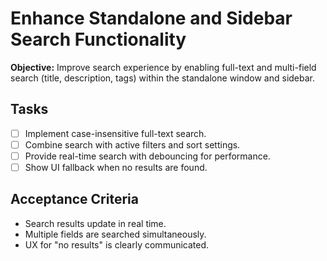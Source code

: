 # Enhance Standalone and Sidebar Search Functionality

**Objective:** Improve search experience by enabling full-text and multi-field search (title, description, tags) within the standalone window and sidebar.

## Tasks
- [ ] Implement case-insensitive full-text search.
- [ ] Combine search with active filters and sort settings.
- [ ] Provide real-time search with debouncing for performance.
- [ ] Show UI fallback when no results are found.

## Acceptance Criteria
- Search results update in real time.
- Multiple fields are searched simultaneously.
- UX for "no results" is clearly communicated.
